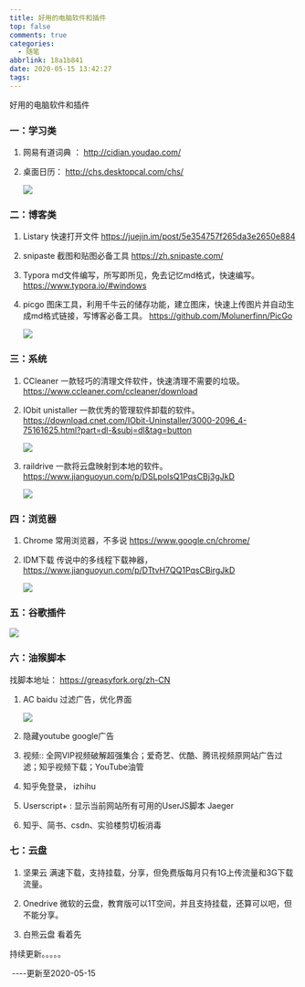 ```yaml
---
title: 好用的电脑软件和插件
top: false
comments: true
categories:
  - 随笔
abbrlink: 18a1b841
date: 2020-05-15 13:42:27
tags:
---
```


好用的电脑软件和插件

<!--more-->

### 一：学习类

1. 网易有道词典 ： http://cidian.youdao.com/ 

2. 桌面日历： http://chs.desktopcal.com/chs/ 

   ![](http://photo.jomeswang.top/20200515140545.png)

### 二：博客类

1. Listary  快速打开文件  https://juejin.im/post/5e354757f265da3e2650e884 
2. snipaste 截图和贴图必备工具  https://zh.snipaste.com/ 
3. Typora  md文件编写，所写即所见，免去记忆md格式，快速编写。 https://www.typora.io/#windows 

4. picgo 图床工具，利用千牛云的储存功能，建立图床，快速上传图片并自动生成md格式链接，写博客必备工具。 https://github.com/Molunerfinn/PicGo 

   ![](http://photo.jomeswang.top/20200515140246.png)

### 三：系统

1. CCleaner   一款轻巧的清理文件软件，快速清理不需要的垃圾。 https://www.ccleaner.com/ccleaner/download 

2. IObit unistaller 一款优秀的管理软件卸载的软件。 https://download.cnet.com/IObit-Uninstaller/3000-2096_4-75161625.html?part=dl-&subj=dl&tag=button 

   ![](http://photo.jomeswang.top/20200515142844.png)

3. raildrive  一款将云盘映射到本地的软件。https://www.jianguoyun.com/p/DSLpolsQ1PqsCBj3gJkD

   ![](http://photo.jomeswang.top/20200515145222.png)

### 四：浏览器

1. Chrome 常用浏览器，不多说  https://www.google.cn/chrome/ 

2. IDM下载 传说中的多线程下载神器，https://www.jianguoyun.com/p/DTtvH7QQ1PqsCBirgJkD

   ![](http://photo.jomeswang.top/20200515143701.png)

### 五：谷歌插件

![](http://photo.jomeswang.top/20200515144534.png)

### 六：油猴脚本

找脚本地址： https://greasyfork.org/zh-CN 

1. AC baidu 过滤广告，优化界面

   ![](http://photo.jomeswang.top/20200515144651.png)

2. 隐藏youtube google广告
3.  视频:: 全网VIP视频破解超强集合；爱奇艺、优酷、腾讯视频原网站广告过滤；知乎视频下载；YouTube油管
4. 知乎免登录， izhihu
5.  Userscript+ : 显示当前网站所有可用的UserJS脚本 Jaeger
6. 知乎、简书、csdn、实验楼剪切板消毒

### 七：云盘

1. 坚果云  满速下载，支持挂载，分享，但免费版每月只有1G上传流量和3G下载流量。

2. Onedrive 微软的云盘，教育版可以1T空间，并且支持挂载，还算可以吧，但不能分享。

3. 白熊云盘   看着先

   

持续更新。。。。。

​										----更新至2020-05-15